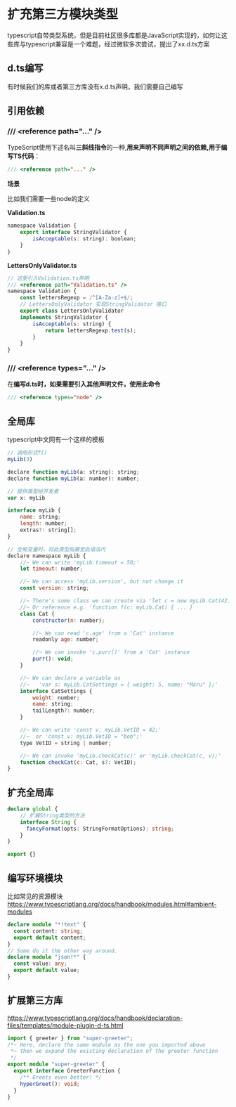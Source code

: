 # 扩充第三方模块类型

typescript自带类型系统，但是目前社区很多库都是JavaScript实现的，如何让这些库与typescript兼容是一个难题，经过微软多次尝试，提出了xx.d.ts方案

## d.ts编写

有时候我们的库或者第三方库没有x.d.ts声明，我们需要自己编写

## 引用依赖

### /// \<reference path="..." /> 

TypeScript使用下述名叫**三斜线指令**的一种,**用来声明不同声明之间的依赖,用于编写TS代码**：

```js
/// <reference path="..." /> 
```
**场景**

比如我们需要一些node的定义

**Validation.ts**

```js
namespace Validation {
    export interface StringValidator {
        isAcceptable(s: string): boolean;
    }
}
```

**LettersOnlyValidator.ts**

```js
// 这里引入Validation.ts声明
/// <reference path="Validation.ts" />
namespace Validation {
    const lettersRegexp = /^[A-Za-z]+$/;
    // LettersOnlyValidator 实现StringValidator 接口
    export class LettersOnlyValidator 
    implements StringValidator {
        isAcceptable(s: string) {
            return lettersRegexp.test(s);
        }
    }
}
```

### /// \<reference types="..." />

在**编写d.ts时，如果需要引入其他声明文件，使用此命令**

```js
/// <reference types="node" />
```

## 全局库

typescript中文网有一个这样的模板

```js
// 调用形式f()
myLib(3) 

declare function myLib(a: string): string;
declare function myLib(a: number): number;

// 提供类型给开发者
var x: myLib

interface myLib {
    name: string;
    length: number;
    extras?: string[];
}

// 全局变量时，将此类型拓展至此语法内
declare namespace myLib {
    //~ We can write 'myLib.timeout = 50;'
    let timeout: number;

    //~ We can access 'myLib.version', but not change it
    const version: string;

    //~ There's some class we can create via 'let c = new myLib.Cat(42)'
    //~ Or reference e.g. 'function f(c: myLib.Cat) { ... }
    class Cat {
        constructor(n: number);

        //~ We can read 'c.age' from a 'Cat' instance
        readonly age: number;

        //~ We can invoke 'c.purr()' from a 'Cat' instance
        purr(): void;
    }

    //~ We can declare a variable as
    //~   'var s: myLib.CatSettings = { weight: 5, name: "Maru" };'
    interface CatSettings {
        weight: number;
        name: string;
        tailLength?: number;
    }

    //~ We can write 'const v: myLib.VetID = 42;'
    //~  or 'const v: myLib.VetID = "bob";'
    type VetID = string | number;

    //~ We can invoke 'myLib.checkCat(c)' or 'myLib.checkCat(c, v);'
    function checkCat(c: Cat, s?: VetID);
}
```

## 扩充全局库

``` ts
declare global {
    // 扩展String类型的方法
    interface String {
      fancyFormat(opts: StringFormatOptions): string;
    }
}

export {}
```

## 编写环境模块

比如常见的资源模块
https://www.typescriptlang.org/docs/handbook/modules.html#ambient-modules

``` ts
declare module "*!text" {
  const content: string;
  export default content;
}
// Some do it the other way around.
declare module "json!*" {
  const value: any;
  export default value;
}
```

## 扩展第三方库
https://www.typescriptlang.org/docs/handbook/declaration-files/templates/module-plugin-d-ts.html
``` ts
import { greeter } from "super-greeter";
/*~ Here, declare the same module as the one you imported above
 *~ then we expand the existing declaration of the greeter function
 */
export module "super-greeter" {
  export interface GreeterFunction {
    /** Greets even better! */
    hyperGreet(): void;
  }
}
        
```
